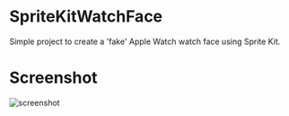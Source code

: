 # SpriteKitWatchFace
Simple project to create a 'fake' Apple Watch watch face using Sprite Kit.

# Screenshot
![screenshot](https://hccdata.s3.amazonaws.com/gh_spritekitwatchface.jpg)
